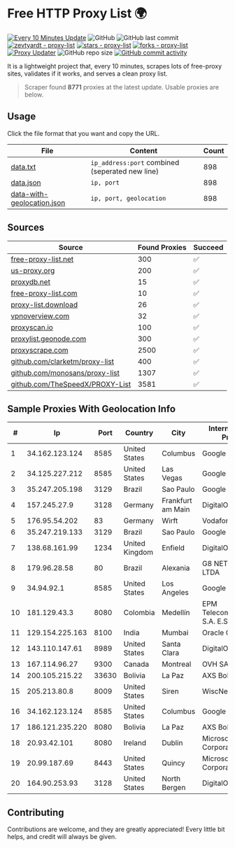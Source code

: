 
# Free HTTP Proxy List 🌍

[![Every 10 Minutes Update](https://github.com/mertguvencli/http-proxy-list/actions/workflows/main.yml/badge.svg?branch=main)](https://github.com/mertguvencli/http-proxy-list/actions/workflows/main.yml)
![GitHub](https://img.shields.io/github/license/mertguvencli/http-proxy-list)
![GitHub last commit](https://img.shields.io/github/last-commit/mertguvencli/http-proxy-list)
[![zevtyardt - proxy-list](https://img.shields.io/static/v1?label=zevtyardt&message=proxy-list&color=blue&logo=github)](https://github.com/zevtyardt/proxy-list "Go to GitHub repo")
[![stars - proxy-list](https://img.shields.io/github/stars/zevtyardt/proxy-list?style=social)](https://github.com/zevtyardt/proxy-list)
[![forks - proxy-list](https://img.shields.io/github/forks/zevtyardt/proxy-list?style=social)](https://github.com/zevtyardt/proxy-list)
[![Proxy Updater](https://github.com/zevtyardt/proxy-list/workflows/Proxy%20Updater/badge.svg)](https://github.com/zevtyardt/proxy-list/actions?query=workflow:"Proxy+Updater")
![GitHub repo size](https://img.shields.io/github/repo-size/zevtyardt/proxy-list)
[![GitHub commit activity](https://img.shields.io/github/commit-activity/m/zevtyardt/proxy-list?logo=commits)](https://github.com/zevtyardt/proxy-list/commits/main)

It is a lightweight project that, every 10 minutes, scrapes lots of free-proxy sites, validates if it works, and serves a clean proxy list.

> Scraper found **8771** proxies at the latest update. Usable proxies are below.

## Usage

Click the file format that you want and copy the URL.

|File|Content|Count|
|----|-------|-----|
|[data.txt](https://raw.githubusercontent.com/mertguvencli/http-proxy-list/main/proxy-list/data.txt)|`ip_address:port` combined (seperated new line)|898|
|[data.json](https://raw.githubusercontent.com/mertguvencli/http-proxy-list/main/proxy-list/data.json)|`ip, port`|898|
|[data-with-geolocation.json](https://raw.githubusercontent.com/mertguvencli/http-proxy-list/main/proxy-list/data-with-geolocation.json)|`ip, port, geolocation`|898|

## Sources

|Source|Found Proxies|Succeed|
|------|-------------|-------|
|[free-proxy-list.net](https://free-proxy-list.net)|300|✅|
|[us-proxy.org](https://www.us-proxy.org)|200|✅|
|[proxydb.net](http://proxydb.net)|15|✅|
|[free-proxy-list.com](https://free-proxy-list.com/?page=&port=&type%5B%5D=http&type%5B%5D=https&up_time=0&search=Search)|10|✅|
|[proxy-list.download](https://www.proxy-list.download/HTTP)|26|✅|
|[vpnoverview.com](https://vpnoverview.com/privacy/anonymous-browsing/free-proxy-servers)|32|✅|
|[proxyscan.io](https://www.proxyscan.io)|100|✅|
|[proxylist.geonode.com](https://proxylist.geonode.com/api/proxy-list?limit=300&page=1&sort_by=lastChecked&sort_type=desc&protocols=http,https)|300|✅|
|[proxyscrape.com](https://api.proxyscrape.com/v2/?request=displayproxies&protocol=http&timeout=10000&country=all&ssl=all&anonymity=all)|2500|✅|
|[github.com/clarketm/proxy-list](https://raw.githubusercontent.com/clarketm/proxy-list/master/proxy-list-raw.txt)|400|✅|
|[github.com/monosans/proxy-list](https://raw.githubusercontent.com/monosans/proxy-list/main/proxies/http.txt)|1307|✅|
|[github.com/TheSpeedX/PROXY-List](https://raw.githubusercontent.com/TheSpeedX/PROXY-List/master/http.txt)|3581|✅|


## Sample Proxies With Geolocation Info

|#|Ip|Port|Country|City|Internet Service Provider|
|-|--|----|-------|----|-------------------------|
|1|34.162.123.124|8585|United States|Columbus|Google LLC|
|2|34.125.227.212|8585|United States|Las Vegas|Google LLC|
|3|35.247.205.198|3129|Brazil|Sao Paulo|Google LLC|
|4|157.245.27.9|3128|Germany|Frankfurt am Main|DigitalOcean, LLC|
|5|176.95.54.202|83|Germany|Wirft|Vodafone GmbH|
|6|35.247.219.133|3129|Brazil|Sao Paulo|Google LLC|
|7|138.68.161.99|1234|United Kingdom|Enfield|DigitalOcean, LLC|
|8|179.96.28.58|80|Brazil|Alexania|G8 NETWORKS LTDA|
|9|34.94.92.1|8585|United States|Los Angeles|Google LLC|
|10|181.129.43.3|8080|Colombia|Medellín|EPM Telecomunicaciones S.A. E.S.P.|
|11|129.154.225.163|8100|India|Mumbai|Oracle Corporation|
|12|143.110.147.61|8989|United States|Santa Clara|DigitalOcean, LLC|
|13|167.114.96.27|9300|Canada|Montreal|OVH SAS|
|14|200.105.215.22|33630|Bolivia|La Paz|AXS Bolivia S. A.|
|15|205.213.80.8|8009|United States|Siren|WiscNet|
|16|34.162.123.124|8585|United States|Columbus|Google LLC|
|17|186.121.235.220|8080|Bolivia|La Paz|AXS Bolivia S. A.|
|18|20.93.42.101|8080|Ireland|Dublin|Microsoft Corporation|
|19|20.99.187.69|8443|United States|Quincy|Microsoft Corporation|
|20|164.90.253.93|3128|United States|North Bergen|DigitalOcean, LLC|



## Contributing

Contributions are welcome, and they are greatly appreciated! Every
little bit helps, and credit will always be given.

